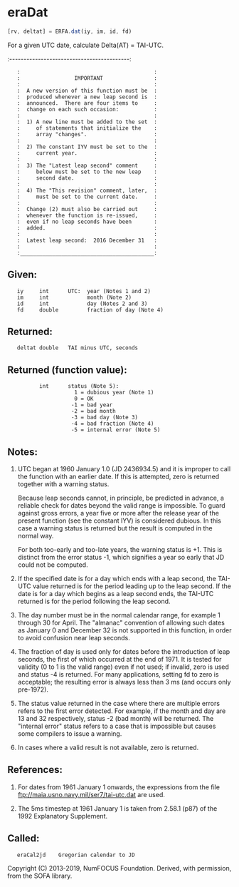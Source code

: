 # eraDat

```js
[rv, deltat] = ERFA.dat(iy, im, id, fd)
```

For a given UTC date, calculate Delta(AT) = TAI-UTC.

   :------------------------------------------:
```
   :                                          :
   :                 IMPORTANT                :
   :                                          :
   :  A new version of this function must be  :
   :  produced whenever a new leap second is  :
   :  announced.  There are four items to     :
   :  change on each such occasion:           :
   :                                          :
   :  1) A new line must be added to the set  :
   :     of statements that initialize the    :
   :     array "changes".                     :
   :                                          :
   :  2) The constant IYV must be set to the  :
   :     current year.                        :
   :                                          :
   :  3) The "Latest leap second" comment     :
   :     below must be set to the new leap    :
   :     second date.                         :
   :                                          :
   :  4) The "This revision" comment, later,  :
   :     must be set to the current date.     :
   :                                          :
   :  Change (2) must also be carried out     :
   :  whenever the function is re-issued,     :
   :  even if no leap seconds have been       :
   :  added.                                  :
   :                                          :
   :  Latest leap second:  2016 December 31   :
   :                                          :
   :__________________________________________:
```

## Given:
```
   iy     int      UTC:  year (Notes 1 and 2)
   im     int            month (Note 2)
   id     int            day (Notes 2 and 3)
   fd     double         fraction of day (Note 4)
```

## Returned:
```
   deltat double   TAI minus UTC, seconds
```

## Returned (function value):
```
          int      status (Note 5):
                     1 = dubious year (Note 1)
                     0 = OK
                    -1 = bad year
                    -2 = bad month
                    -3 = bad day (Note 3)
                    -4 = bad fraction (Note 4)
                    -5 = internal error (Note 5)
```

## Notes:

1) UTC began at 1960 January 1.0 (JD 2436934.5) and it is improper
   to call the function with an earlier date.  If this is attempted,
   zero is returned together with a warning status.

   Because leap seconds cannot, in principle, be predicted in
   advance, a reliable check for dates beyond the valid range is
   impossible.  To guard against gross errors, a year five or more
   after the release year of the present function (see the constant
   IYV) is considered dubious.  In this case a warning status is
   returned but the result is computed in the normal way.

   For both too-early and too-late years, the warning status is +1.
   This is distinct from the error status -1, which signifies a year
   so early that JD could not be computed.

2) If the specified date is for a day which ends with a leap second,
   the TAI-UTC value returned is for the period leading up to the
   leap second.  If the date is for a day which begins as a leap
   second ends, the TAI-UTC returned is for the period following the
   leap second.

3) The day number must be in the normal calendar range, for example
   1 through 30 for April.  The "almanac" convention of allowing
   such dates as January 0 and December 32 is not supported in this
   function, in order to avoid confusion near leap seconds.

4) The fraction of day is used only for dates before the
   introduction of leap seconds, the first of which occurred at the
   end of 1971.  It is tested for validity (0 to 1 is the valid
   range) even if not used;  if invalid, zero is used and status -4
   is returned.  For many applications, setting fd to zero is
   acceptable;  the resulting error is always less than 3 ms (and
   occurs only pre-1972).

5) The status value returned in the case where there are multiple
   errors refers to the first error detected.  For example, if the
   month and day are 13 and 32 respectively, status -2 (bad month)
   will be returned.  The "internal error" status refers to a
   case that is impossible but causes some compilers to issue a
   warning.

6) In cases where a valid result is not available, zero is returned.

## References:

1) For dates from 1961 January 1 onwards, the expressions from the
   file ftp://maia.usno.navy.mil/ser7/tai-utc.dat are used.

2) The 5ms timestep at 1961 January 1 is taken from 2.58.1 (p87) of
   the 1992 Explanatory Supplement.

## Called:
```
   eraCal2jd    Gregorian calendar to JD
```

Copyright (C) 2013-2019, NumFOCUS Foundation.
Derived, with permission, from the SOFA library.
